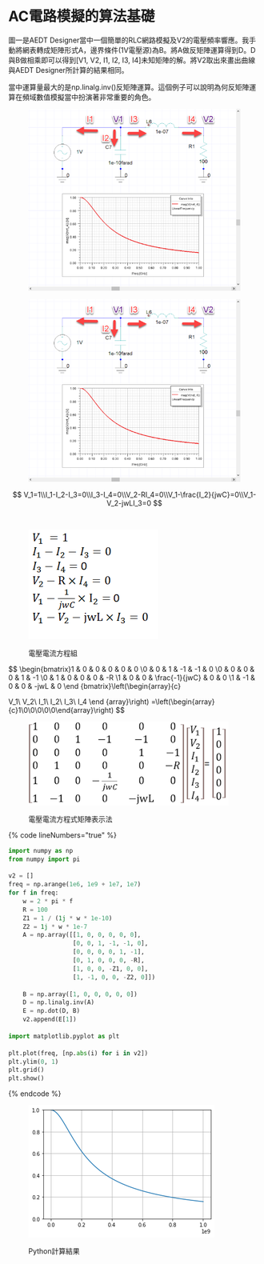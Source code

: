 # AC電路模擬的算法基礎

圖一是AEDT Designer當中一個簡單的RLC網路模擬及V2的電壓頻率響應。我手動將網表轉成矩陣形式A，邊界條件(1V電壓源)為B。將A做反矩陣運算得到D。D與B做相乘即可以得到\[V1, V2, I1, I2, I3, I4]未知矩陣的解。將V2取出來畫出曲線與AEDT Designer所計算的結果相同。

當中運算量最大的是np.linalg.inv()反矩陣運算。這個例子可以說明為何反矩陣運算在頻域數值模擬當中扮演著非常重要的角色。

<figure><img src="../../.gitbook/assets/image (28).png" alt=""><figcaption></figcaption></figure>

<figure><img src="../../.gitbook/assets/image (35).png" alt=""><figcaption></figcaption></figure>

$$
V_1=1\\I_1-I_2-I_3=0\\I_3-I_4=0\\V_2-RI_4=0\\V_1-\frac{I_2}{jwC}=0\\V_1-V_2-jwLI_3=0
$$

​

<figure><img src="../../.gitbook/assets/image (46).png" alt=""><figcaption><p>電壓電流方程組</p></figcaption></figure>

$$
\begin{bmatrix}1 & 0 & 0 & 0 & 0 & 0 
\\0 & 0 & 1 & -1 & -1 & 0 
\\0 & 0 & 0 & 0 & 1 & -1
\\0 & 1 & 0 & 0 & 0 & -R
\\1 & 0 & 0 & \frac{-1}{jwC} & 0 & 0
\\1 & -1 & 0 & 0 & -jwL & 0
\end
{bmatrix}\left(\begin{array}{c}

V_1\\ 
V_2\\
I_1\\
I_2\\
I_3\\
I_4
\end
{array}\right)
=\left(\begin{array}{c}1\\0\\0\\0\\0\\0\end{array}\right)
$$

<figure><img src="../../.gitbook/assets/image (12).png" alt=""><figcaption><p>電壓電流方程式矩陣表示法</p></figcaption></figure>

{% code lineNumbers="true" %}
```python
import numpy as np
from numpy import pi

v2 = []
freq = np.arange(1e6, 1e9 + 1e7, 1e7)
for f in freq:
    w = 2 * pi * f
    R = 100
    Z1 = 1 / (1j * w * 1e-10)
    Z2 = 1j * w * 1e-7
    A = np.array([[1, 0, 0, 0, 0, 0],
                  [0, 0, 1, -1, -1, 0],
                  [0, 0, 0, 0, 1, -1],
                  [0, 1, 0, 0, 0, -R],
                  [1, 0, 0, -Z1, 0, 0],
                  [1, -1, 0, 0, -Z2, 0]])

    B = np.array([1, 0, 0, 0, 0, 0])
    D = np.linalg.inv(A)
    E = np.dot(D, B)
    v2.append(E[1])

import matplotlib.pyplot as plt

plt.plot(freq, [np.abs(i) for i in v2])
plt.ylim(0, 1)
plt.grid()
plt.show()
```
{% endcode %}

<figure><img src="../../.gitbook/assets/image (21) (1).png" alt=""><figcaption><p>Python計算結果</p></figcaption></figure>
